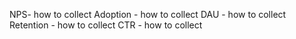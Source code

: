 NPS- how to collect
Adoption - how to collect
DAU - how to collect
Retention - how to collect
CTR - how to collect
